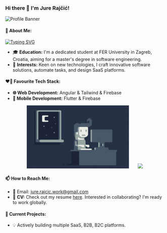### Hi there 👋 I'm Jure Rajčić!

![Profile Banner](https://user-images.githubusercontent.com/59575502/127335491-fdba1874-e943-4d3c-ab8c-678ffe22f8b8.png)

#### 🏫 About Me:
[![Typing SVG](https://readme-typing-svg.herokuapp.com?font=Fira+Code&pause=1000&color=656BF7&random=false&width=435&lines=Full-Stack+Developer;Student;Entrepreneur)](https://git.io/typing-svg)
- 🎓 **Education:** I'm a dedicated student at FER University in Zagreb, Croatia, aiming for a master's degree in software engineering.
- 💼 **Interests:** Keen on new technologies, I craft innovative software solutions, automate tasks, and design SaaS platforms.

#### ❤️‍🔥 Favourite Tech Stack:

- **🌐 Web Development:** Angular & Tailwind & Firebase
- **📱 Mobile Development:** Flutter & Firebase

<p align="center">
  <img src="https://raw.githubusercontent.com/AVS1508/AVS1508/master/assets/Night-Coding.gif" height="200"/>
  &nbsp;&nbsp;&nbsp;&nbsp;&nbsp;
  <img src="https://i.postimg.cc/nLPf9ckS/Snimka-zaslona-2024-04-25-092338.png" height="200"/>
</p>

#### 📫 How to Reach Me:
- 📧 Email: [jure.rajcic.work@gmail.com](mailto:jure.rajcic.work@gmail.com)
- 📄 **CV:** Check out my resume [here](https://smallpdf.com/file#s=871d23a8-5382-4974-9b03-a59885228303). Interested in collaborating? I'm ready to work globally.

#### 🌱 Current Projects:
- 💡 Actively building multiple SaaS, B2B, B2C platforms.




